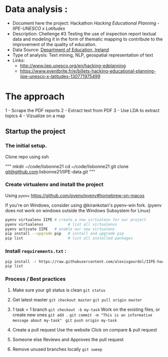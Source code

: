 # Data analysis :
- Document here the project: Hackathon _Hacking Educational Planning - IIPE-UNESCO x Latitudes_
- Description: Chellenge #3 Testing the use of inspection report textual data and modeling it in the form of thematic mapping to contribute to the improvement of the quality of education.
- Data Source: [Department of Education, Ireland](https://www.education.ie/en/Publications/Inspection-Reports-Publications/Whole-School-Evaluation-Reports-List?pageNumber=1)
- Type of analysis: Text mining, NLP, geospatial representation of text
- Links:
  - http://www.iiep.unesco.org/en/hacking-edplanning
  - https://www.eventbrite.fr/e/billets-hacking-educational-planning-iipe-unesco-x-latitudes-130771975499

# The approach

1 - Scrape the PDF reports
2 - Extract text from PDF
3 - Use LDA to extract topics
4 - Vizualize on a map

## Startup the project

### The initial setup.
Clone repo using ssh

"""
mkdir ~/code/lisbonne21
cd ~/code/lisbonne21
git clone git@github.com:lisbonne21/IIPE-data.git
"""

### Create virtualenv and install the project

Using `pyenv`
https://github.com/pyenv/pyenv#homebrew-on-macos

If you're on Windows, consider using @kirankotari's pyenv-win fork.
(pyenv does not work on windows outside the Windows Subsystem for Linux)

```bash
pyenv virtualenv IIPE # create a new virtualenv for our project
pyenv virtualenvs           # list all virtualenvs
pyenv activate IIPE   # enable our new virtualenv
pip install --upgrade pip   # install and upgrade pip
pip list                    # list all installed packages
```

### Install `requirements.txt` :

```bash
pip install -r https://raw.githubusercontent.com/alexisgourdol/IIPE-hackathon/master/requirements.txt
pip list
```

### Process / Best practices

1. Make sure your git status is clean
`git status`

2. Get latest master
`git checkout master`
`git pull origin master`


3. 1 task = 1 branch
`git checkout -b my-task`
Work on the existing files, or create new ones
`git add .`
`git commit -m "This is an informative message about my-task" `
`git push origin my-task`

4. Create a pull request
Use the website
Click on compare & pull request

5. Someone else Reviews and Approves the pull request

6. Remove unused branches locally
`git sweep`

